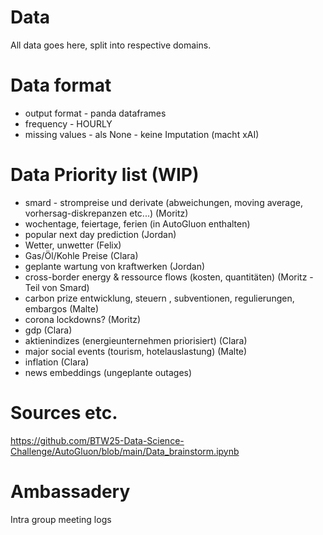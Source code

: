 # Data
All data goes here, split into respective domains.

# Data format
- output format
        - panda dataframes
- frequency
        - HOURLY
- missing values
        - als None
        - keine Imputation (macht xAI)

# Data Priority list (WIP)
- smard - strompreise und derivate (abweichungen, moving average, vorhersag-diskrepanzen etc...) (Moritz)
- wochentage, feiertage, ferien (in AutoGluon enthalten)
- popular next day prediction (Jordan)
- Wetter, unwetter (Felix)
- Gas/Öl/Kohle Preise (Clara)
- geplante wartung von kraftwerken (Jordan)
- cross-border energy & ressource flows (kosten, quantitäten) (Moritz - Teil von Smard)
- carbon prize entwicklung, steuern , subventionen, regulierungen, embargos (Malte)
- corona lockdowns? (Moritz)
- gdp (Clara)
- aktienindizes (energieunternehmen priorisiert) (Clara)
- major social events (tourism, hotelauslastung) (Malte)
- inflation (Clara)
- news embeddings (ungeplante outages)

# Sources etc.
https://github.com/BTW25-Data-Science-Challenge/AutoGluon/blob/main/Data_brainstorm.ipynb

# Ambassadery 
Intra group meeting logs
